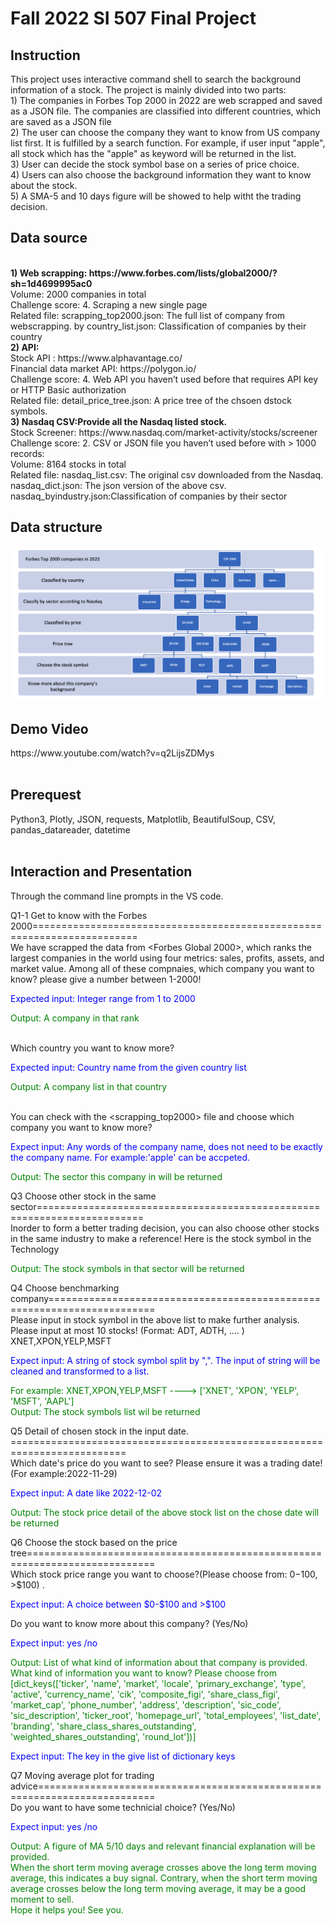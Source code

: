 <h1>Fall 2022 SI 507 Final Project</h1>
<h2>Instruction</h2>
<p>This project uses interactive command shell to search the background information of a stock.
The project is mainly divided into two parts:
<br>1) The companies in Forbes Top 2000 in 2022 are web scrapped and saved as a JSON file.
   The companies are classified into different countries, which are saved as a JSON file
<br>2) The user can choose the company they want to know from US company list first. It is fulfilled by a search function.
   For example, if user input "apple", all stock which has the "apple" as keyword will be returned in the list.
<br>3) User can decide the stock symbol base on a series of price choice.
<br>4) Users can also choose the background information they want to know about the stock.
<br>5) A SMA-5 and 10 days figure will be showed to help witht the trading decision.</p>

<h2>Data source</h2>
<p> 
<br><b>1) Web scrapping: https://www.forbes.com/lists/global2000/?sh=1d4699995ac0</b>
   <br>Volume: 2000 companies in total
   <br>Challenge score: 4. Scraping a new single page
   <br>Related file: 
   scrapping_top2000.json: The full list of company from webscrapping.
   by country_list.json: Classification of companies by their country 
<br><b>2) API: </b>
   <br>Stock API : https://www.alphavantage.co/
   <br>Financial data market API: https://polygon.io/
   <br>Challenge score: 4. Web API you haven’t used before that requires API key or HTTP Basic authorization
   <br>Related file: 
   detail_price_tree.json: A price tree of the chsoen dstock symbols.
<br><b>3) Nasdaq CSV:Provide all the Nasdaq listed stock.</b>
   <br>Stock Screener: https://www.nasdaq.com/market-activity/stocks/screener
   <br>Challenge score: 2. CSV or JSON file you haven’t used before with > 1000 records:
   <br>Volume: 8164 stocks in total
   <br>Related file: 
   nasdaq_list.csv: The original csv downloaded from the Nasdaq.
   nasdaq_dict.json: The json version of the above csv. 
   nasdaq_byindustry.json:Classification of companies by their sector
</p>

<h2>Data structure</h2>
<img src="image/data_structure.png" width="800" alt="data structure">


<h2>Demo Video</h2>
https://www.youtube.com/watch?v=q2LijsZDMys
<br>
<br>
<h2>Prerequest</h2>
Python3, Plotly, JSON, requests, Matplotlib, BeautifulSoup, CSV, pandas_datareader, datetime
<br>
<br>
<h2>Interaction and Presentation</h2>
Through the command line prompts in the VS code. 

Q1-1 Get to know with the Forbes 2000========================================================================
<br>We have scrapped the data from <Forbes Global 2000>, which ranks the largest companies in the world using four metrics: sales, profits, assets, and market value. Among all of these compnaies, which company you want to know? please give a number between 1-2000! 
<p style="color:blue"> Expected input: Integer range from 1 to 2000</p>
<p style="color:green"> Output: A company in that rank</p>

<br>Which country you want to know more?
<p style="color:blue"> Expected input: Country name from the given country list</p>
<p style="color:green"> Output: A company list in that country</p>

<br>You can check with the <scrapping_top2000> file and choose which company you want to know more?
<p style="color:blue"> Expect input: Any words of the company name, does not need to be exactly the company name. For example:'apple' can be accpeted. </p>
<p style="color:green"> Output: The sector this company in will be returned</p>

Q3 Choose other stock in the same sector========================================================================
<br>Inorder to form a better trading decision, you can also choose other stocks in the same industry to make a reference!
Here is the stock symbol in the Technology
<p style="color:green"> Output: The stock symbols in that sector will be returned</p>

Q4 Choose benchmarking company========================================================================
<br>Please input in stock symbol in the above list to make further analysis. Please input at most 10 stocks! (Format: ADT, ADTH, .... )   XNET,XPON,YELP,MSFT     
<p style="color:blue"> Expect input: A string of stock symbol split by ",". The input of string will be cleaned and transformed to a list.
<p style="color:green">For example:  XNET,XPON,YELP,MSFT  ---->    ['XNET', 'XPON', 'YELP', 'MSFT', 'AAPL']
<br> Output: The stock symbols list wil be returned</p>

Q5 Detail of chosen stock in the input date. ==========================================================================
<br>Which date's price do you want to see? Please ensure it was a trading date! (For example:2022-11-29) 
<p style="color:blue"> Expect input: A date like 2022-12-02</p>
<p style="color:green"> Output: The stock price detail of the above stock list on the chose date will be returned</p>


Q6 Choose the stock based on the price tree============================================================================
<br>Which stock price range you want to choose?(Please choose from: $0-$100, >$100) . 
<p style="color:blue"> Expect input: A choice between $0-$100 and >$100</p>

Do you want to know more about this company? (Yes/No) 
<p style="color:blue"> Expect input: yes /no </p>
<p style="color:green"> Output: List of what kind of information about that company is provided.
<br>What kind of information you want to know? Please choose from [dict_keys(['ticker', 'name', 'market', 'locale', 'primary_exchange', 'type', 'active', 'currency_name', 'cik', 'composite_figi', 'share_class_figi', 'market_cap', 'phone_number', 'address', 'description', 'sic_code', 'sic_description', 'ticker_root', 'homepage_url', 'total_employees', 'list_date', 'branding', 'share_class_shares_outstanding', 'weighted_shares_outstanding', 'round_lot'])]</p>
<p style="color:blue"> Expect input: The key in the give list of dictionary keys </p>

Q7 Moving average plot for trading advice==========================================================================
<br>Do you want to have some technicial choice? (Yes/No) 
<p style="color:blue"> Expect input: yes /no </p>
<p style="color:green"> Output: A figure of MA 5/10 days and relevant financial explanation will be provided. 
<br>When the short term moving average crosses above the long term moving average, this indicates a buy signal. Contrary, when the short term moving average crosses below the long term moving average, it may be a good moment to sell.
<br>Hope it helps you! See you. </p>







